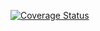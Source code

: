 [![Coverage Status](https://coveralls.io/repos/github/Leonope/ProjektMemory/badge.svg?branch=main)](https://coveralls.io/github/Leonope/ProjektMemory?branch=main)
